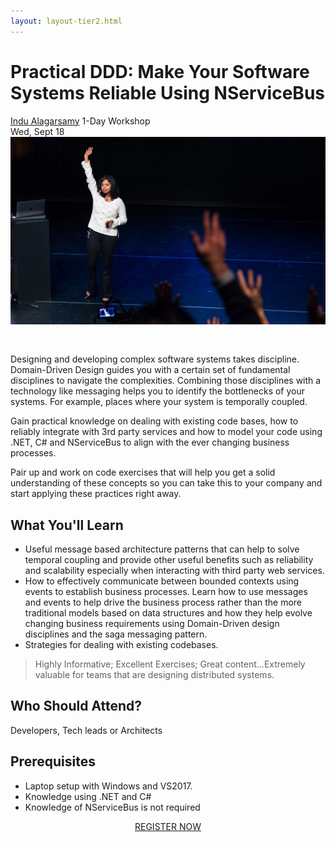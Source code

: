 ```yaml
---
layout: layout-tier2.html
---
```

<p><div class="container section workshop-page">
    <!-- begin workshop element -->
    <div class="row">
      <div class="col-xs-12 col-sm-2">
        <div class="speaker-container">
            <a href="../speakers/indu-alagarsamy.html"><div class="speaker-img indu-alagarsamy keep-color"></div></a>
            </div>
        </div>
        <div class="col-xs-12 col-sm-10 workshop-list">
            <h1 class="section-header">Practical DDD: Make Your Software Systems Reliable Using NServiceBus</h1>
            <span class="workshops--speaker-name"><a href="../speakers/indu-alagarsamy.html">Indu Alagarsamy</a></span>
            <span class="workshops--duration">1-Day Workshop<br>Wed, Sept 18</span>
            <!--<a class="btn get-ticket-btn" href="https://ti.to/eddd/explore-ddd-2019">GET YOUR TICKET</a>-->
            <img src="../img/workshop/Workshop-Indu-Alagarsamy.jpg" class="speaker--workshop-content-img" alt="" style="margin-bottom: 30px">
            <p class="copy">Designing and developing complex software systems takes discipline. Domain-Driven Design guides you with a certain set of fundamental disciplines to navigate the complexities. Combining those disciplines with a technology like messaging helps you to identify the bottlenecks of your systems. For example, places where your system is temporally coupled.</p>
            <p class="copy">Gain practical knowledge on dealing with existing code bases, how to reliably integrate with 3rd party services and how to model your code using .NET, C# and NServiceBus to align with the ever changing business processes.</p>
            <p class="copy">Pair up and work on code exercises that will help you get a solid understanding of these concepts so you can take this to your company and start applying these practices right away.</p>
            <h2 class="speaker-subheader">What You'll Learn</h2>
            <ul class="copy-list">
                <li>Useful message based architecture patterns that can help to solve temporal coupling and provide other useful benefits such as reliability and scalability especially when interacting with third party web services. </li>
                <li>How to effectively communicate between bounded contexts using events to establish business processes.  Learn how to use messages and events to help drive the business process rather than the more traditional models based on data structures and how they help evolve changing business requirements using Domain-Driven design disciplines and the saga messaging pattern.</li>
                <li>Strategies for dealing with existing codebases.</li>
            </ul>
            <blockquote>
                <p class="copy">Highly Informative; Excellent Exercises; Great content...Extremely valuable for teams that are designing distributed systems.</p>
            </blockquote>
            <h2 class="speaker-subheader">Who Should Attend?</h2>
            <p class="copy">Developers, Tech leads or Architects</p>
            <h2 class="speaker-subheader">Prerequisites</h2>
            <ul class="copy-list">
                <li>Laptop setup with Windows and VS2017.</li>
                <li>Knowledge using .NET and C#</li>
                <li>Knowledge of NServiceBus is not required</li>
            </ul>
                <div class="col-xs-12" align="center">
                    <a class="btn get-ticket-btn" href="https://ti.to/eddd/explore-ddd-2019">REGISTER NOW</a>
                </div>
            </div>
        </div>
    </div>
</div> <!-- container --></p>